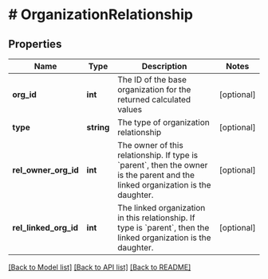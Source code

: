# # OrganizationRelationship

## Properties

Name | Type | Description | Notes
------------ | ------------- | ------------- | -------------
**org_id** | **int** | The ID of the base organization for the returned calculated values | [optional]
**type** | **string** | The type of organization relationship | [optional]
**rel_owner_org_id** | **int** | The owner of this relationship. If type is &#x60;parent&#x60;, then the owner is the parent and the linked organization is the daughter. | [optional]
**rel_linked_org_id** | **int** | The linked organization in this relationship. If type is &#x60;parent&#x60;, then the linked organization is the daughter. | [optional]

[[Back to Model list]](../README.md#documentation-for-models) [[Back to API list]](../README.md#documentation-for-api-endpoints) [[Back to README]](../README.md)
